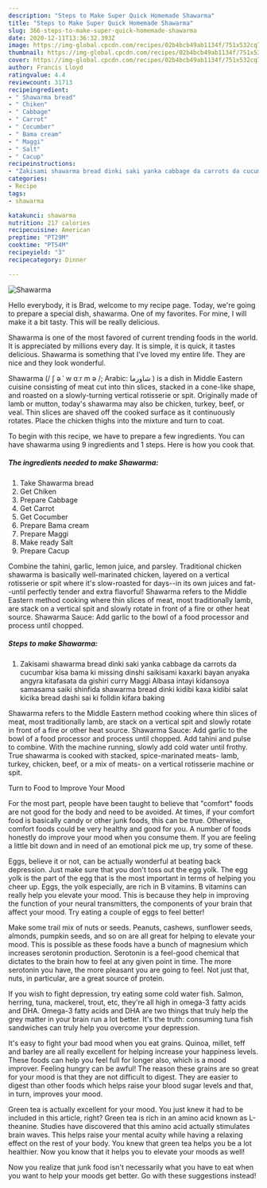 ```yaml
---
description: "Steps to Make Super Quick Homemade Shawarma"
title: "Steps to Make Super Quick Homemade Shawarma"
slug: 366-steps-to-make-super-quick-homemade-shawarma
date: 2020-12-11T13:36:32.393Z
image: https://img-global.cpcdn.com/recipes/02b4bcb49ab1134f/751x532cq70/shawarma-recipe-main-photo.jpg
thumbnail: https://img-global.cpcdn.com/recipes/02b4bcb49ab1134f/751x532cq70/shawarma-recipe-main-photo.jpg
cover: https://img-global.cpcdn.com/recipes/02b4bcb49ab1134f/751x532cq70/shawarma-recipe-main-photo.jpg
author: Francis Lloyd
ratingvalue: 4.4
reviewcount: 31713
recipeingredient:
- " Shawarma bread"
- " Chiken"
- " Cabbage"
- " Carrot"
- " Cocumber"
- " Bama cream"
- " Maggi"
- " Salt"
- " Cacup"
recipeinstructions:
- "Zakisami shawarma bread dinki saki yanka cabbage da carrots da cucumbar kisa bama ki missing dinshi saikisami kaxarki bayan anyaka angyra kitafasata da gishiri curry Maggi Albasa intayi kidansoya samasama saiki shinfida shawarma bread dinki kidibi kaxa kidibi salat kicika bread dashi sai ki folldin kifara baking"
categories:
- Recipe
tags:
- shawarma

katakunci: shawarma 
nutrition: 217 calories
recipecuisine: American
preptime: "PT29M"
cooktime: "PT54M"
recipeyield: "3"
recipecategory: Dinner

---
```



![Shawarma](https://img-global.cpcdn.com/recipes/02b4bcb49ab1134f/751x532cq70/shawarma-recipe-main-photo.jpg)

Hello everybody, it is Brad, welcome to my recipe page. Today, we're going to prepare a special dish, shawarma. One of my favorites. For mine, I will make it a bit tasty. This will be really delicious.

Shawarma is one of the most favored of current trending foods in the world. It is appreciated by millions every day. It is simple, it is quick, it tastes delicious. Shawarma is something that I've loved my entire life. They are nice and they look wonderful.

Shawarma (/ ʃ ə ˈ w ɑːr m ə /; Arabic: شاورما ‎) is a dish in Middle Eastern cuisine consisting of meat cut into thin slices, stacked in a cone-like shape, and roasted on a slowly-turning vertical rotisserie or spit. Originally made of lamb or mutton, today&#39;s shawarma may also be chicken, turkey, beef, or veal. Thin slices are shaved off the cooked surface as it continuously rotates. Place the chicken thighs into the mixture and turn to coat.


To begin with this recipe, we have to prepare a few ingredients. You can have shawarma using 9 ingredients and 1 steps. Here is how you cook that.

<!--inarticleads1-->

##### The ingredients needed to make Shawarma:

1. Take  Shawarma bread
1. Get  Chiken
1. Prepare  Cabbage
1. Get  Carrot
1. Get  Cocumber
1. Prepare  Bama cream
1. Prepare  Maggi
1. Make ready  Salt
1. Prepare  Cacup


Combine the tahini, garlic, lemon juice, and parsley. Traditional chicken shawarma is basically well-marinated chicken, layered on a vertical rotisserie or spit where it&#39;s slow-roasted for days--in its own juices and fat--until perfectly tender and extra flavorful! Shawarma refers to the Middle Eastern method cooking where thin slices of meat, most traditionally lamb, are stack on a vertical spit and slowly rotate in front of a fire or other heat source. Shawarma Sauce: Add garlic to the bowl of a food processor and process until chopped. 

<!--inarticleads2-->

##### Steps to make Shawarma:

1. Zakisami shawarma bread dinki saki yanka cabbage da carrots da cucumbar kisa bama ki missing dinshi saikisami kaxarki bayan anyaka angyra kitafasata da gishiri curry Maggi Albasa intayi kidansoya samasama saiki shinfida shawarma bread dinki kidibi kaxa kidibi salat kicika bread dashi sai ki folldin kifara baking


Shawarma refers to the Middle Eastern method cooking where thin slices of meat, most traditionally lamb, are stack on a vertical spit and slowly rotate in front of a fire or other heat source. Shawarma Sauce: Add garlic to the bowl of a food processor and process until chopped. Add tahini and pulse to combine. With the machine running, slowly add cold water until frothy. True shawarma is cooked with stacked, spice-marinated meats- lamb, turkey, chicken, beef, or a mix of meats- on a vertical rotisserie machine or spit. 

Turn to Food to Improve Your Mood


For the most part, people have been taught to believe that "comfort" foods are not good for the body and need to be avoided. At times, if your comfort food is basically candy or other junk foods, this can be true. Otherwise, comfort foods could be very healthy and good for you. A number of foods honestly do improve your mood when you consume them. If you are feeling a little bit down and in need of an emotional pick me up, try some of these.

Eggs, believe it or not, can be actually wonderful at beating back depression. Just make sure that you don't toss out the egg yolk. The egg yolk is the part of the egg that is the most important in terms of helping you cheer up. Eggs, the yolk especially, are rich in B vitamins. B vitamins can really help you elevate your mood. This is because they help in improving the function of your neural transmitters, the components of your brain that affect your mood. Try eating a couple of eggs to feel better!

Make some trail mix of nuts or seeds. Peanuts, cashews, sunflower seeds, almonds, pumpkin seeds, and so on are all great for helping to elevate your mood. This is possible as these foods have a bunch of magnesium which increases serotonin production. Serotonin is a feel-good chemical that dictates to the brain how to feel at any given point in time. The more serotonin you have, the more pleasant you are going to feel. Not just that, nuts, in particular, are a great source of protein.

If you wish to fight depression, try eating some cold water fish. Salmon, herring, tuna, mackerel, trout, etc, they're all high in omega-3 fatty acids and DHA. Omega-3 fatty acids and DHA are two things that truly help the grey matter in your brain run a lot better. It's the truth: consuming tuna fish sandwiches can truly help you overcome your depression. 

It's easy to fight your bad mood when you eat grains. Quinoa, millet, teff and barley are all really excellent for helping increase your happiness levels. These foods can help you feel full for longer also, which is a mood improver. Feeling hungry can be awful! The reason these grains are so great for your mood is that they are not difficult to digest. They are easier to digest than other foods which helps raise your blood sugar levels and that, in turn, improves your mood.

Green tea is actually excellent for your mood. You just knew it had to be included in this article, right? Green tea is rich in an amino acid known as L-theanine. Studies have discovered that this amino acid actually stimulates brain waves. This helps raise your mental acuity while having a relaxing effect on the rest of your body. You knew that green tea helps you be a lot healthier. Now you know that it helps you to elevate your moods as well!

Now you realize that junk food isn't necessarily what you have to eat when you want to help your moods get better. Go  with  these suggestions  instead!

